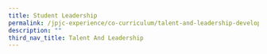 ```yaml
---
title: Student Leadership
permalink: /jpjc-experience/co-curriculum/talent-and-leadership-development-programme/student-leadership/
description: ""
third_nav_title: Talent And Leadership
---
```




